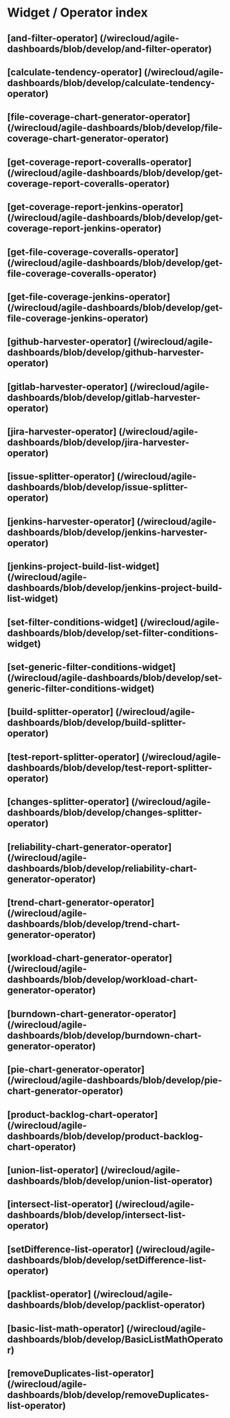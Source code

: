 # Widget / Operator index


## [and-filter-operator] (/wirecloud/agile-dashboards/blob/develop/and-filter-operator)

## [calculate-tendency-operator] (/wirecloud/agile-dashboards/blob/develop/calculate-tendency-operator)

## [file-coverage-chart-generator-operator] (/wirecloud/agile-dashboards/blob/develop/file-coverage-chart-generator-operator)

## [get-coverage-report-coveralls-operator] (/wirecloud/agile-dashboards/blob/develop/get-coverage-report-coveralls-operator)

## [get-coverage-report-jenkins-operator] (/wirecloud/agile-dashboards/blob/develop/get-coverage-report-jenkins-operator) 

## [get-file-coverage-coveralls-operator] (/wirecloud/agile-dashboards/blob/develop/get-file-coverage-coveralls-operator) 

## [get-file-coverage-jenkins-operator] (/wirecloud/agile-dashboards/blob/develop/get-file-coverage-jenkins-operator) 

## [github-harvester-operator] (/wirecloud/agile-dashboards/blob/develop/github-harvester-operator)

## [gitlab-harvester-operator] (/wirecloud/agile-dashboards/blob/develop/gitlab-harvester-operator)

## [jira-harvester-operator] (/wirecloud/agile-dashboards/blob/develop/jira-harvester-operator)

## [issue-splitter-operator] (/wirecloud/agile-dashboards/blob/develop/issue-splitter-operator)

## [jenkins-harvester-operator] (/wirecloud/agile-dashboards/blob/develop/jenkins-harvester-operator) 

## [jenkins-project-build-list-widget] (/wirecloud/agile-dashboards/blob/develop/jenkins-project-build-list-widget)

## [set-filter-conditions-widget] (/wirecloud/agile-dashboards/blob/develop/set-filter-conditions-widget)

## [set-generic-filter-conditions-widget] (/wirecloud/agile-dashboards/blob/develop/set-generic-filter-conditions-widget)

## [build-splitter-operator] (/wirecloud/agile-dashboards/blob/develop/build-splitter-operator)

## [test-report-splitter-operator] (/wirecloud/agile-dashboards/blob/develop/test-report-splitter-operator) 

## [changes-splitter-operator] (/wirecloud/agile-dashboards/blob/develop/changes-splitter-operator)

## [reliability-chart-generator-operator] (/wirecloud/agile-dashboards/blob/develop/reliability-chart-generator-operator) 

## [trend-chart-generator-operator] (/wirecloud/agile-dashboards/blob/develop/trend-chart-generator-operator) 

## [workload-chart-generator-operator] (/wirecloud/agile-dashboards/blob/develop/workload-chart-generator-operator)

## [burndown-chart-generator-operator] (/wirecloud/agile-dashboards/blob/develop/burndown-chart-generator-operator)

## [pie-chart-generator-operator] (/wirecloud/agile-dashboards/blob/develop/pie-chart-generator-operator)

## [product-backlog-chart-operator] (/wirecloud/agile-dashboards/blob/develop/product-backlog-chart-operator)

## [union-list-operator] (/wirecloud/agile-dashboards/blob/develop/union-list-operator)

## [intersect-list-operator] (/wirecloud/agile-dashboards/blob/develop/intersect-list-operator)

## [setDifference-list-operator] (/wirecloud/agile-dashboards/blob/develop/setDifference-list-operator)

## [packlist-operator] (/wirecloud/agile-dashboards/blob/develop/packlist-operator) 

## [basic-list-math-operator] (/wirecloud/agile-dashboards/blob/develop/BasicListMathOperator)

## [removeDuplicates-list-operator] (/wirecloud/agile-dashboards/blob/develop/removeDuplicates-list-operator)